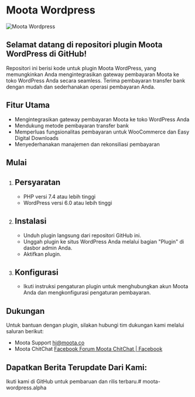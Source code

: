 # Moota Wordpress
![Moota Wordpress](https://moota.co/file/2023/12/Software_Box_Mockup_1-2.png)

## Selamat datang di repositori plugin Moota WordPress di GitHub!
Repositori ini berisi kode untuk plugin Moota WordPress, yang memungkinkan Anda mengintegrasikan gateway pembayaran Moota ke toko WordPress Anda secara seamless. Terima pembayaran transfer bank dengan mudah dan sederhanakan operasi pembayaran Anda.

## Fitur Utama
- Mengintegrasikan gateway pembayaran Moota ke toko WordPress Anda
- Mendukung metode pembayaran transfer bank
- Memperluas fungsionalitas pembayaran untuk WooCommerce dan Easy Digital Downloads
- Menyederhanakan manajemen dan rekonsiliasi pembayaran

## Mulai
1. ## Persyaratan
    - PHP versi 7.4 atau lebih tinggi
    - WordPress versi 6.0 atau lebih tinggi
2. ## Instalasi
    - Unduh plugin langsung dari repositori GitHub ini.
    - Unggah plugin ke situs WordPress Anda melalui bagian "Plugin" di dasbor admin Anda.
    - Aktifkan plugin.
3. ## Konfigurasi
    - Ikuti instruksi pengaturan plugin untuk menghubungkan akun Moota Anda dan mengkonfigurasi pengaturan pembayaran.

## Dukungan
Untuk bantuan dengan plugin, silakan hubungi tim dukungan kami melalui saluran berikut:

- Moota Support [hi@moota.co](mailto:hi@moota.co)
- Moota ChitChat [Facebook Forum Moota ChitChat | Facebook](https://www.facebook.com/groups/mootasupport)

## Dapatkan Berita Terupdate Dari Kami:
Ikuti kami di GitHub untuk pembaruan dan rilis terbaru.#   m o o t a - w o r d p r e s s . a l p h a  
 